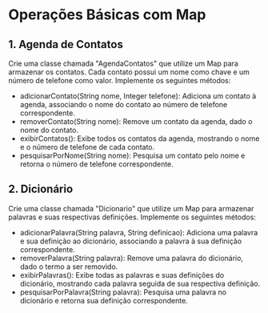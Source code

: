 # Operações Básicas com Map
## 1. Agenda de Contatos
Crie uma classe chamada "AgendaContatos" que utilize um Map para armazenar os contatos.
Cada contato possui um nome como chave e um número de telefone como valor. Implemente os seguintes métodos:

* adicionarContato(String nome, Integer telefone): Adiciona um contato à agenda, associando o nome do contato ao número de telefone correspondente.
* removerContato(String nome): Remove um contato da agenda, dado o nome do contato.
* exibirContatos(): Exibe todos os contatos da agenda, mostrando o nome e o número de telefone de cada contato.
* pesquisarPorNome(String nome): Pesquisa um contato pelo nome e retorna o número de telefone correspondente.


 ## 2. Dicionário
Crie uma classe chamada "Dicionario" que utilize um Map para armazenar palavras e suas respectivas definições.
Implemente os seguintes métodos:

* adicionarPalavra(String palavra, String definicao): Adiciona uma palavra e sua definição ao dicionário, associando a palavra à sua definição correspondente.
* removerPalavra(String palavra): Remove uma palavra do dicionário, dado o termo a ser removido.
* exibirPalavras(): Exibe todas as palavras e suas definições do dicionário, mostrando cada palavra seguida de sua respectiva definição.
* pesquisarPorPalavra(String palavra): Pesquisa uma palavra no dicionário e retorna sua definição correspondente.
